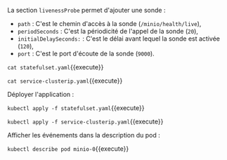 La section `livenessProbe` permet d'ajouter une sonde :
- `path` : C'est le chemin d'accès à la sonde (`/minio/health/live`),
- `periodSeconds` : C'est la périodicité de l'appel de la sonde (`20`),
- `initialDelaySeconds:` : C'est le délai avant lequel la sonde est activée (`120`),
- `port` : C'est le port d'écoute de la sonde (`9000`).

`cat statefulset.yaml`{{execute}}

`cat service-clusterip.yaml`{{execute}}

Déployer l'application :

`kubectl apply -f statefulset.yaml`{{execute}}

`kubectl apply -f service-clusterip.yaml`{{execute}}

Afficher les événements dans la description du pod :

`kubectl describe pod minio-0`{{execute}}
